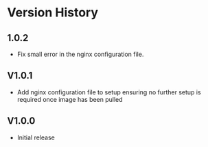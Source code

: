 # Version History

## 1.0.2
- Fix small error in the nginx configuration file.

## V1.0.1
- Add nginx configuration file to setup ensuring no further setup is required once image has been pulled

## V1.0.0
- Initial release